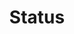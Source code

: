 ---
layout: pattern.njk
tags: 
    - lean_components_en
key: status-lean_en
title: Status
parent: lean_components_en
image: lean/overview/status.webp
keywords: status, valid, invalid, warning
order: 250
---